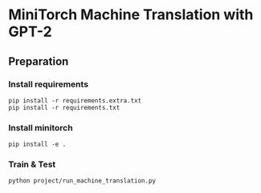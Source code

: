 # MiniTorch Machine Translation with GPT-2

## Preparation

### Install requirements
```
pip install -r requirements.extra.txt
pip install -r requirements.txt
```

### Install minitorch
```
pip install -e .
```

### Train & Test
```
python project/run_machine_translation.py
```
